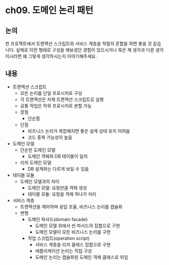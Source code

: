 # ch09. 도메인 논리 패턴

## 논의
한 프로젝트에서 트랜잭션 스크립트와 서비스 계층을 적절히 혼합을 하면 좋을 것 같습니다.
실제로 이런 형태로 구성을 해보셨던 경험이 있으시거나 혹은 제 생각과 다른 생각이시라면
왜 그렇게 생각하시는지 이야기해주세요.

## 내용
- 트랜잭션 스크립트
	- 모든 논리를 단일 프로시저로 구성
	- 각 트랜잭션은 자체 트랜잭션 스크립트로 실행
	- 공통 작업은 하위 프로시저로 분할 가능
	- 장점
		- 단순함
	- 단점
		- 비즈니스 논리가 복잡해지면 좋은 설계 상태 유지 어려움
		- 코드 중복 가능성이 높음
- 도메인 모델
	- 단순한 도메인 모델
		- 도메인 객체와 DB 테이블이 일치
	- 리치 도메인 모델
		- DB 설계와는 다르게 보일 수 있음
- 테이블 모듈
	- 도메인 모델과의 차이
		- 도메인 모델: 요청만큼 객체 생성
		- 테이블 모듈: 요청을 객체 하나가 처리
- 서비스 계층
	- 트랜잭션을 제어하며 응답 조율, 비즈니스 논리를 캡슐화
	- 변형
		- 도메인 파사드(domain facade)
			- 도메인 모델 위에서 씬 파사드의 집합으로 구현
			- 도메인 모델이 모든 비즈니스 논리를 구현
		- 작업 스크립트(operation script)
			- 서비스 계층을 리치 클래스 집합으로 구현
			- 애플리케이션 논리는 직접 구성
			- 도메인 논리는 캡슐화된 도메인 객체 클래스로 위임
